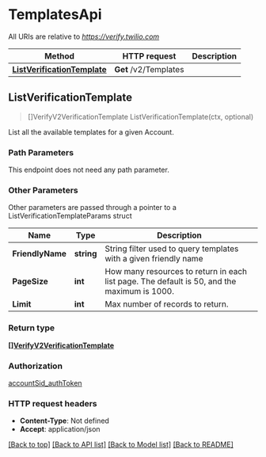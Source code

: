 # TemplatesApi

All URIs are relative to *https://verify.twilio.com*

Method | HTTP request | Description
------------- | ------------- | -------------
[**ListVerificationTemplate**](TemplatesApi.md#ListVerificationTemplate) | **Get** /v2/Templates | 



## ListVerificationTemplate

> []VerifyV2VerificationTemplate ListVerificationTemplate(ctx, optional)



List all the available templates for a given Account.

### Path Parameters

This endpoint does not need any path parameter.

### Other Parameters

Other parameters are passed through a pointer to a ListVerificationTemplateParams struct


Name | Type | Description
------------- | ------------- | -------------
**FriendlyName** | **string** | String filter used to query templates with a given friendly name
**PageSize** | **int** | How many resources to return in each list page. The default is 50, and the maximum is 1000.
**Limit** | **int** | Max number of records to return.

### Return type

[**[]VerifyV2VerificationTemplate**](VerifyV2VerificationTemplate.md)

### Authorization

[accountSid_authToken](../README.md#accountSid_authToken)

### HTTP request headers

- **Content-Type**: Not defined
- **Accept**: application/json

[[Back to top]](#) [[Back to API list]](../README.md#documentation-for-api-endpoints)
[[Back to Model list]](../README.md#documentation-for-models)
[[Back to README]](../README.md)

